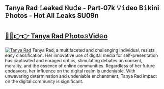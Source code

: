 ## Tanya Rad 𝙻eaked 𝙽u𝚍e - Part-07k 𝚅𝚒deo B𝚒kini 𝙿hotos - Hot All 𝙻eaks SU09n

# <h2><a href="http://ld1ceq.urlbe.top/?page=Tanya+Rad">🔗🔗👉👉 Tanya Rad P𝚑oto𝚜Vid𝚎o</a></h2>

[![Tanya Rad](https://i.imgur.com/eBuTRDB.gif)](http://ld1ceq.urlbe.top/?page=Tanya+Rad)
Tanya Rad, a multifaceted and challenging individual, resists easy classification. Her innovative use of digital media for self-presentation has captivated and enraged critics, stimulating debates on consent, morality, and the essence of online communities. Regardless of her future endeavors, her influence on the digital realm is undeniable. With unwavering determination and undeniable enchantment, Tanya Rad impact on the digital community is significant.
